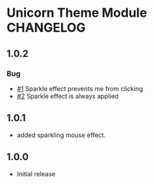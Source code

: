 # Unicorn Theme Module CHANGELOG

## 1.0.2

### Bug

 * [#1](https://github.com/Mikesch-mp/icingaweb2-theme-unicorn/issues/1) Sparkle effect prevents me from clicking
 * [#2](https://github.com/Mikesch-mp/icingaweb2-theme-unicorn/issues/2) Sparkle effect is always applied

## 1.0.1

 * added sparkling mouse effect.

## 1.0.0 

 * Initial release
